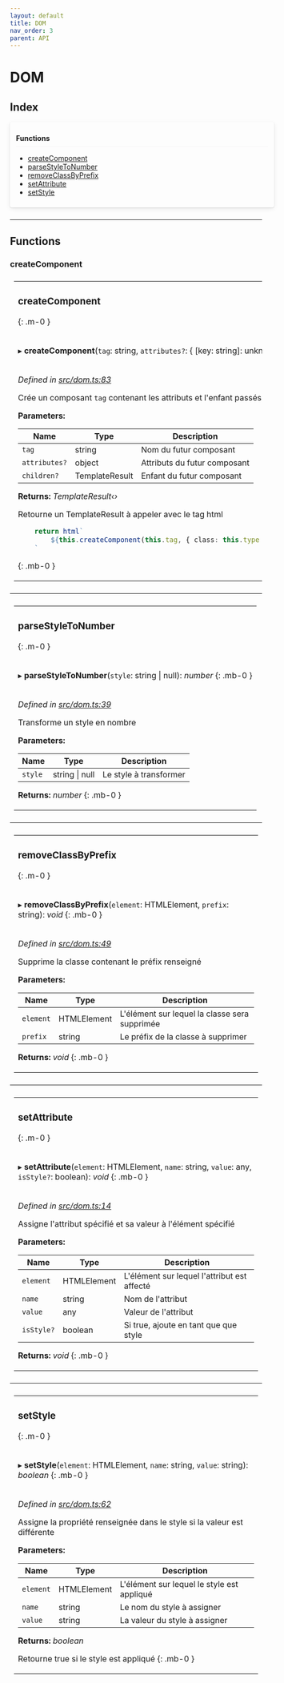```yaml
---
layout: default
title: DOM
nav_order: 3
parent: API
---
```


# DOM

## Index

<div style="width: 100%;max-width: 100%;margin-bottom: 1.5rem;border-radius: 4px;box-shadow: 0 1px 2px rgba(0,0,0,0.12), 0 3px 10px rgba(0,0,0,0.08);padding: .5rem .75rem;">
<div style="font-weight:bold;padding: 1rem 0 .5rem;border-bottom: 1px solid rgba(238,235,238,0.5);">
Functions
</div>
<div style="margin-top: 0.5rem;" markdown="1">

* [createComponent](_dom_.dom.md#createcomponent)
* [parseStyleToNumber](_dom_.dom.md#parsestyletonumber)
* [removeClassByPrefix](_dom_.dom.md#removeclassbyprefix)
* [setAttribute](_dom_.dom.md#setattribute)
* [setStyle](_dom_.dom.md#setstyle)

</div>
</div>

---

## Functions

###  createComponent

<table style="padding: 0.5rem;">
<tr>
<td markdown="1">

###  createComponent
{: .m-0 }

</td>
</tr>
<tr>
<td markdown="1">

▸ **createComponent**(`tag`: string, `attributes?`: { [key: string]: unknown }, `children?`: TemplateResult): *TemplateResult‹›*
{: .mb-0 }

</td>
</tr>
<tr>
<td markdown="1">

*Defined in [src/dom.ts:83](https://github.com/NicolasBoyer/wapitis/blob/master/src/dom.ts#L83)*

Crée un composant `tag` contenant les attributs et l'enfant passés en paramètres

**Parameters:**

| Name          | Type           | Description                  |
| ------------- | -------------- | ---------------------------- |
| `tag`         | string         | Nom du futur composant       |
| `attributes?` | object         | Attributs du futur composant |
| `children?`   | TemplateResult | Enfant du futur composant    |

**Returns:** *TemplateResult‹›*

Retourne un TemplateResult à appeler avec le tag html

```typescript
    return html`
        ${this.createComponent(this.tag, { class: this.type + (this.position && ' ' + this.position) + (this.class && ' ' + this.class) }, html`<slot></slot>`)}
    `
```
{: .mb-0 }

</td>
</tr>
</table>

___

<table style="padding: 0.5rem;">
<tr>
<td markdown="1">

###  parseStyleToNumber
{: .m-0 }

</td>
</tr>
<tr>
<td markdown="1">

▸ **parseStyleToNumber**(`style`: string \| null): *number*
{: .mb-0 }

</td>
</tr>
<tr>
<td markdown="1">

*Defined in [src/dom.ts:39](https://github.com/NicolasBoyer/wapitis/blob/master/src/dom.ts#L39)*

Transforme un style en nombre

**Parameters:**

| Name    | Type               | Description            |
| ------- | ------------------ | ---------------------- |
| `style` | string &#124; null | Le style à transformer |

**Returns:** *number*
{: .mb-0 }

</td>
</tr>
</table>

___

<table style="padding: 0.5rem;">
<tr>
<td markdown="1">

###  removeClassByPrefix
{: .m-0 }

</td>
</tr>
<tr>
<td markdown="1">

▸ **removeClassByPrefix**(`element`: HTMLElement, `prefix`: string): *void*
{: .mb-0 }

</td>
</tr>
<tr>
<td markdown="1">

*Defined in [src/dom.ts:49](https://github.com/NicolasBoyer/wapitis/blob/master/src/dom.ts#L49)*

Supprime la classe contenant le préfix renseigné

**Parameters:**

| Name      | Type        | Description                                   |
| --------- | ----------- | --------------------------------------------- |
| `element` | HTMLElement | L'élément sur lequel la classe sera supprimée |
| `prefix`  | string      | Le préfix de la classe à supprimer            |

**Returns:** *void*
{: .mb-0 }

</td>
</tr>
</table>

___

<table style="padding: 0.5rem;">
<tr>
<td markdown="1">

###  setAttribute
{: .m-0 }

</td>
</tr>
<tr>
<td markdown="1">

▸ **setAttribute**(`element`: HTMLElement, `name`: string, `value`: any, `isStyle?`: boolean): *void*
{: .mb-0 }

</td>
</tr>
<tr>
<td markdown="1">

*Defined in [src/dom.ts:14](https://github.com/NicolasBoyer/wapitis/blob/master/src/dom.ts#L14)*

Assigne l'attribut spécifié et sa valeur à l'élément spécifié

**Parameters:**

| Name       | Type        | Description                                 |
| ---------- | ----------- | ------------------------------------------- |
| `element`  | HTMLElement | L'élément sur lequel l'attribut est affecté |
| `name`     | string      | Nom de l'attribut                           |
| `value`    | any         | Valeur de l'attribut                        |
| `isStyle?` | boolean     | Si true, ajoute en tant que que style       |

**Returns:** *void*
{: .mb-0 }

</td>
</tr>
</table>

___

<table style="padding: 0.5rem;">
<tr>
<td markdown="1">

###  setStyle
{: .m-0 }

</td>
</tr>
<tr>
<td markdown="1">

▸ **setStyle**(`element`: HTMLElement, `name`: string, `value`: string): *boolean*
{: .mb-0 }

</td>
</tr>
<tr>
<td markdown="1">

*Defined in [src/dom.ts:62](https://github.com/NicolasBoyer/wapitis/blob/master/src/dom.ts#L62)*

Assigne la propriété renseignée dans le style si la valeur est différente

**Parameters:**

| Name      | Type        | Description                                |
| --------- | ----------- | ------------------------------------------ |
| `element` | HTMLElement | L'élément sur lequel le style est appliqué |
| `name`    | string      | Le nom du style à assigner                 |
| `value`   | string      | La valeur du style à assigner              |

**Returns:** *boolean*

Retourne true si le style est appliqué
{: .mb-0 }

</td>
</tr>
</table>